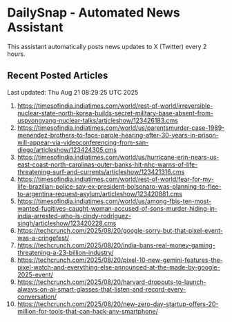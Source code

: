 # DailySnap - Automated News Assistant

This assistant automatically posts news updates to X (Twitter) every 2 hours.

## Recent Posted Articles

Last updated: Thu Aug 21 08:29:25 UTC 2025

1. https://timesofindia.indiatimes.com/world/rest-of-world/irreversible-nuclear-state-north-korea-builds-secret-military-base-absent-from-uspyongyang-nuclear-talks/articleshow/123426183.cms
2. https://timesofindia.indiatimes.com/world/us/parentsmurder-case-1989-menendez-brothers-to-face-parole-hearing-after-30-years-in-prison-will-appear-via-videoconferencing-from-san-diego/articleshow/123424305.cms
3. https://timesofindia.indiatimes.com/world/us/hurricane-erin-nears-us-east-coast-north-carolinas-outer-banks-hit-nhc-warns-of-life-threatening-surf-and-currents/articleshow/123421316.cms
4. https://timesofindia.indiatimes.com/world/rest-of-world/fear-for-my-life-brazilian-police-say-ex-president-bolsonaro-was-planning-to-flee-to-argentina-request-asylum/articleshow/123420881.cms
5. https://timesofindia.indiatimes.com/world/us/among-fbis-ten-most-wanted-fugitives-caught-woman-accused-of-sons-murder-hiding-in-india-arrested-who-is-cindy-rodriguez-singh/articleshow/123420228.cms
6. https://techcrunch.com/2025/08/20/google-sorry-but-that-pixel-event-was-a-cringefest/
7. https://techcrunch.com/2025/08/20/india-bans-real-money-gaming-threatening-a-23-billion-industry/
8. https://techcrunch.com/2025/08/20/pixel-10-new-gemini-features-the-pixel-watch-and-everything-else-announced-at-the-made-by-google-2025-event/
9. https://techcrunch.com/2025/08/20/harvard-dropouts-to-launch-always-on-ai-smart-glasses-that-listen-and-record-every-conversation/
10. https://techcrunch.com/2025/08/20/new-zero-day-startup-offers-20-million-for-tools-that-can-hack-any-smartphone/

